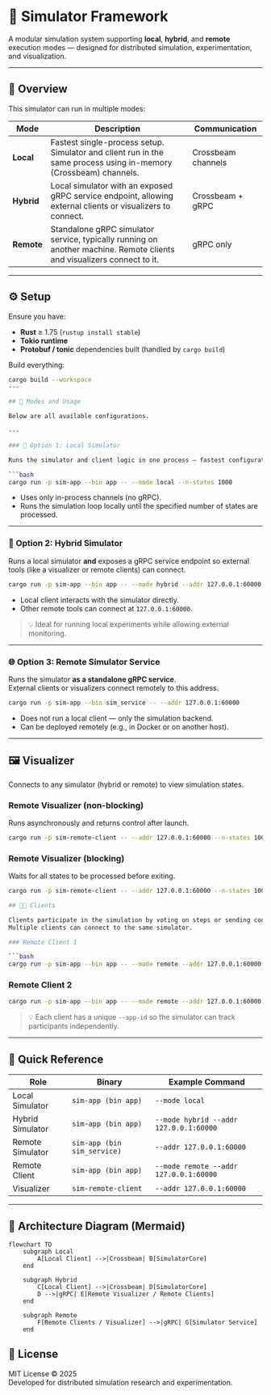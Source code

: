 # 🧩 Simulator Framework

A modular simulation system supporting **local**, **hybrid**, and **remote** execution modes — designed for distributed simulation, experimentation, and visualization.

---

## 🚀 Overview

This simulator can run in multiple modes:

| Mode | Description | Communication |
|------|--------------|----------------|
| **Local** | Fastest single-process setup. Simulator and client run in the same process using in-memory (Crossbeam) channels. | Crossbeam channels |
| **Hybrid** | Local simulator with an exposed gRPC service endpoint, allowing external clients or visualizers to connect. | Crossbeam + gRPC |
| **Remote** | Standalone gRPC simulator service, typically running on another machine. Remote clients and visualizers connect to it. | gRPC only |

---

## ⚙️ Setup

Ensure you have:

- **Rust** ≥ 1.75 (`rustup install stable`)
- **Tokio runtime**
- **Protobuf / tonic** dependencies built (handled by `cargo build`)

Build everything:

```bash
cargo build --workspace
---

## 🧠 Modes and Usage

Below are all available configurations.

---

### 🧩 Option 1: Local Simulator

Runs the simulator and client logic in one process — fastest configuration for testing or benchmarking.

```bash
cargo run -p sim-app --bin app -- --mode local --n-states 1000
```

- Uses only in-process channels (no gRPC).
- Runs the simulation loop locally until the specified number of states are processed.

---

### 🔄 Option 2: Hybrid Simulator

Runs a local simulator **and** exposes a gRPC service endpoint so external tools (like a visualizer or remote clients) can connect.

```bash
cargo run -p sim-app --bin app -- --mode hybrid --addr 127.0.0.1:60000 --n-states 1000
```

- Local client interacts with the simulator directly.
- Other remote tools can connect at `127.0.0.1:60000`.

> 💡 Ideal for running local experiments while allowing external monitoring.

---

### 🌐 Option 3: Remote Simulator Service

Runs the simulator **as a standalone gRPC service**.  
External clients or visualizers connect remotely to this address.

```bash
cargo run -p sim-app --bin sim_service -- --addr 127.0.0.1:60000
```

- Does not run a local client — only the simulation backend.
- Can be deployed remotely (e.g., in Docker or on another host).

---

## 🖼️ Visualizer

Connects to any simulator (hybrid or remote) to view simulation states.

### Remote Visualizer (non-blocking)

Runs asynchronously and returns control after launch.

```bash
cargo run -p sim-remote-client -- --addr 127.0.0.1:60000 --n-states 1000 --app-id visualizer-1
```

### Remote Visualizer (blocking)

Waits for all states to be processed before exiting.

```bash
cargo run -p sim-remote-client -- --addr 127.0.0.1:60000 --n-states 1000 --app-id visualizer-1 --blocking

## 🧑‍💻 Clients

Clients participate in the simulation by voting on steps or sending control commands.  
Multiple clients can connect to the same simulator.

### Remote Client 1

```bash
cargo run -p sim-app --bin app -- --mode remote --addr 127.0.0.1:60000 --n-states 1000 --app-id client-1
```

### Remote Client 2

```bash
cargo run -p sim-app --bin app -- --mode remote --addr 127.0.0.1:60000 --n-states 1000 --app-id client-2
```

> 💡 Each client has a unique `--app-id` so the simulator can track participants independently.

---

## 🧭 Quick Reference

| Role | Binary | Example Command |
|------|---------|-----------------|
| Local Simulator | `sim-app (bin app)` | `--mode local` |
| Hybrid Simulator | `sim-app (bin app)` | `--mode hybrid --addr 127.0.0.1:60000` |
| Remote Simulator | `sim-app (bin sim_service)` | `--addr 127.0.0.1:60000` |
| Remote Client | `sim-app (bin app)` | `--mode remote --addr 127.0.0.1:60000` |
| Visualizer | `sim-remote-client` | `--addr 127.0.0.1:60000` |

---

## 🔌 Architecture Diagram (Mermaid)

```mermaid
flowchart TD
    subgraph Local
        A[Local Client] -->|Crossbeam| B[SimulatorCore]
    end

    subgraph Hybrid
        C[Local Client] -->|Crossbeam| D[SimulatorCore]
        D -->|gRPC| E[Remote Visualizer / Remote Clients]
    end

    subgraph Remote
        F[Remote Clients / Visualizer] -->|gRPC| G[Simulator Service]
    end
```

## 📜 License

MIT License © 2025  
Developed for distributed simulation research and experimentation.
